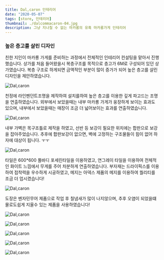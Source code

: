 ```yaml
---
title: Dal,caron 인테리어
date: "2020-05-07"
tags: [store, 인테리어]
thumbnail: ./dalcommacaron-04.jpg
description: 그냥 지나칠 수 없는 마카롱의 유혹 마카롱가게 인테리어
---
```


### 높은 층고를 살린 디자인

친한 지인이 마카롱 가게를 준비하는 과정에서 전체적인 인테리어 컨설팅을 맡아서 진행했습니다.
상가를 처음 들어왔을시 복층구조를 목적으로 층고가 6M로 구성되어 있던 상가였습니다.
복층 구조로 하게되면 금액적인 부분이 많이 증가가 되어 높은 층고를 살린 디자인을 제안하였습니다.

![Dal,caron](./dalcommacaron-07.jpg)

천정에 라인펜던트조명을 제작하여 설치를하여 높은 층고를 이용한 깊게 파고드는 조명을 연출하였습니다.
외부에서 보았을때는 내부 마카롱 가게가 웅장하게 보이는 효과도 있으며, 내부에서 보았을때는 매장이 조금 더 넓어보이는 효과를 연출하였습니다.

![Dal,caron](./dalcommacaron-05.jpg)

내부 가벽은 목구조틀로 제작을 하였고, 선반 등 보강이 필요한 위치에는 합판으로 보강을 잡아주었습니다.
추후에 합판보강이 없으면, 벽에 고정하는 구조물들이 힘이 없어 하자에 대상이 됩니다. ㅜㅜ

![Dal,caron](./dalcommacaron-02.jpg)

타일은 600\*600 풀바디 포세린타일을 이용하였고,
연그레이 타일을 이용하여 전체적인 화이트 느낌에서 무게를 주어 차분하게 연출하였습니다.
부자재는 드라이픽스를 이용하여 접착력을 우수하게 시공하였고,
메지는 아덱스 제품의 메지를 이용하여 퀄리티를 조금 더 업시켰습니다!

![Dal,caron](./dalcommacaron-10.jpg)

도장은 벤자민무어 제품으로 작업 후 칠냄새가 많이 나지않으며,
추후 오염이 되었을떄 물로도쉽게 지울수 있는 제품을 사용하였습니다!

![Dal,caron](./dalcommacaron-01.jpg)

![Dal,caron](./dalcommacaron-03.jpg)

![Dal,caron](./dalcommacaron-08.jpg)

![Dal,caron](./dalcommacaron-09.jpg)

![Dal,caron](./dalcommacaron-11.jpg)
